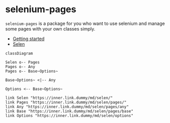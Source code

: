 # selenium-pages

```selenium-pages``` is a package for you who want to use selenium and manage some pages with your own classes simply.

- [Getting started](#/md/getting_started)
- [Selen](#/md/selen/)

``` mermaid
classDiagram

Selen o-- Pages
Pages o-- Any
Pages o-- Base~Options~

Base~Options~ <|-- Any

Options <-- Base~Options~

link Selen "https://inner.link.dummy/md/selen/"
link Pages "https://inner.link.dummy/md/selen/pages/"
link Any "https://inner.link.dummy/md/selen/pages/any"
link Base "https://inner.link.dummy/md/selen/pages/base"
link Options "https://inner.link.dummy/md/selen/options"
```
